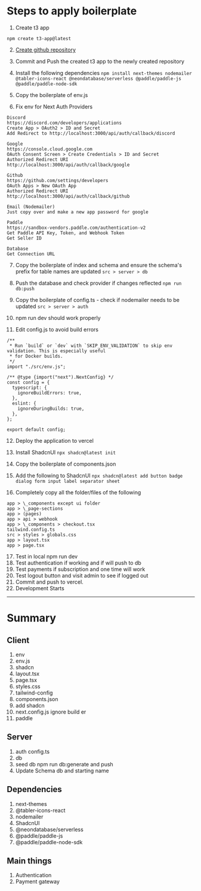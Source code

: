 # Steps to apply boilerplate

1. Create t3 app

```
npm create t3-app@latest
```

2. [Create github repository](https://github.com/new)
3. Commit and Push the created t3 app to the newly created repository
4. Install the following dependencies
   `npm install next-themes nodemailer @tabler-icons-react @neondatabase/serverless @paddle/paddle-js @paddle/paddle-node-sdk`

5. Copy the boilerplate of env.js
6. Fix env for Next Auth Providers

```
Discord
https://discord.com/developers/applications
Create App > OAuth2 > ID and Secret
Add Redirect to http://localhost:3000/api/auth/callback/discord

Google
https://console.cloud.google.com
OAuth Consent Screen > Create Credentials > ID and Secret
Authorized Redirect URI
http://localhost:3000/api/auth/callback/google

Github
https://github.com/settings/developers
OAuth Apps > New OAuth App
Authorized Redirect URI
http://localhost:3000/api/auth/callback/github

Email (Nodemailer)
Just copy over and make a new app password for google

Paddle
https://sandbox-vendors.paddle.com/authentication-v2
Get Paddle API Key, Token, and Webhook Token
Get Seller ID

Database
Get Connection URL
```

7. Copy the boilerplate of index and schema and ensure the schema's prefix for table names are updated
   `src > server > db`

8. Push the database and check provider if changes reflected
   `npm run db:push`

9. Copy the boilerplate of config.ts - check if nodemailer needs to be updated
   `src > server > auth`

10. npm run dev should work properly
11. Edit config.js to avoid build errors

```
/**
 * Run `build` or `dev` with `SKIP_ENV_VALIDATION` to skip env validation. This is especially useful
 * for Docker builds.
 */
import "./src/env.js";

/** @type {import("next").NextConfig} */
const config = {
  typescript: {
    ignoreBuildErrors: true,
  },
  eslint: {
    ignoreDuringBuilds: true,
  },
};

export default config;
```

12. Deploy the application to vercel

13. Install ShadcnUI
    `npx shadcn@latest init`

14. Copy the boilerplate of components.json
15. Add the following to ShadcnUI
    `npx shadcn@latest add button badge dialog form input label separator sheet`

16. Completely copy all the folder/files of the following

```
app > \_components except ui folder
app > \_page-sections
app > (pages)
app > api > webhook
app > \_components > checkout.tsx
tailwind.config.ts
src > styles > globals.css
app > layout.tsx
app > page.tsx
```

17. Test in local npm run dev
18. Test authentication if working and if will push to db
19. Test payments if subscription and one time will work
20. Test logout button and visit admin to see if logged out
21. Commit and push to vercel.
22. Development Starts

---

# Summary

## Client

1. env
2. env.js
3. shadcn
4. layout.tsx
5. page.tsx
6. styles.css
7. tailwind-config
8. components.json
9. add shadcn
10. next.config.js ignore build er
11. paddle

## Server

1. auth config.ts
2. db
3. seed db npm run db:generate and push
4. Update Schema db and starting name

## Dependencies

1. next-themes
2. @tabler-icons-react
3. nodemailer
4. ShadcnUI
5. @neondatabase/serverless
6. @paddle/paddle-js
7. @paddle/paddle-node-sdk

## Main things

1. Authentication
2. Payment gateway
